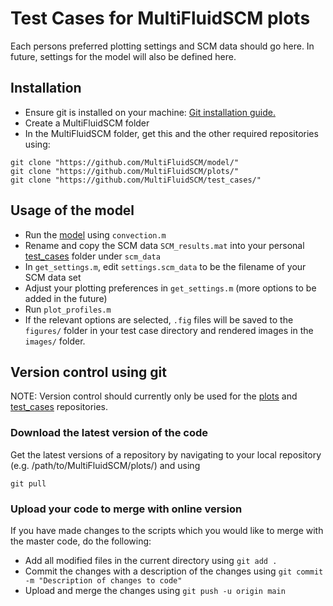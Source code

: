 # Test Cases for MultiFluidSCM plots
Each persons preferred plotting settings and SCM data should go here. In future, settings for the model will also be defined here.

## Installation
- Ensure git is installed on your machine: [Git installation guide.](https://github.com/git-guides/install-git)
- Create a MultiFluidSCM folder
- In the MultiFluidSCM folder, get this and the other required repositories using:
```
git clone "https://github.com/MultiFluidSCM/model/"
git clone "https://github.com/MultiFluidSCM/plots/"
git clone "https://github.com/MultiFluidSCM/test_cases/"
```

## Usage of the model
- Run the [model](https://github.com/MultiFluidSCM/model/) using ```convection.m```
- Rename and copy the SCM data ```SCM_results.mat``` into your personal [test_cases](https://github.com/MultiFluidSCM/test_cases/) folder under ```scm_data```
- In ```get_settings.m```, edit ```settings.scm_data``` to be the filename of your SCM data set
- Adjust your plotting preferences in ```get_settings.m``` (more options to be added in the future)
- Run ```plot_profiles.m```
- If the relevant options are selected, ```.fig``` files will be saved to the ```figures/``` folder in your test case directory and rendered images in the ```images/``` folder.

## Version control using git
NOTE: Version control should currently only be used for the [plots](https://github.com/MultiFluidSCM/test_cases/) and [test_cases](https://github.com/MultiFluidSCM/test_cases/) repositories.

### Download the latest version of the code
Get the latest versions of a repository by navigating to your local repository (e.g. /path/to/MultiFluidSCM/plots/) and using
```
git pull
```

### Upload your code to merge with online version
If you have made changes to the scripts which you would like to merge with the master code, do the following:
- Add all modified files in the current directory using ```git add .```
- Commit the changes with a description of the changes using ```git commit -m "Description of changes to code"```
- Upload and merge the changes using ```git push -u origin main```
